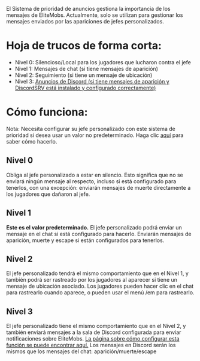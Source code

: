El Sistema de prioridad de anuncios gestiona la importancia de los mensajes de EliteMobs. Actualmente, solo se utilizan
para gestionar los mensajes enviados por las apariciones de jefes personalizados.

# Hoja de trucos de forma corta:

*   Nivel 0: Silencioso/Local para los jugadores que lucharon contra el jefe
*   Nivel 1: Mensajes de chat (si tiene mensajes de aparición)
*   Nivel 2: Seguimiento (si tiene un mensaje de ubicación)
*   Nivel 3: [Anuncios de Discord (si tiene mensajes de aparición y DiscordSRV está instalado y configurado correctamente)]($language$/elitemobs/discordsrv.md)

# Cómo funciona:

Nota: Necesita configurar su jefe personalizado con este sistema de prioridad si desea usar un valor no predeterminado.
Haga clic [aquí]($language$/elitemobs/creating_bosses.md&section=announcementpriority) para saber cómo hacerlo.

## Nivel 0

Obliga al jefe personalizado a estar en silencio. Esto significa que no se enviará ningún mensaje al respecto, incluso
si está configurado para tenerlos, con una excepción: enviarán mensajes de muerte directamente a los jugadores que
dañaron al jefe.

## Nivel 1

**Este es el valor predeterminado.** El jefe personalizado podrá enviar un mensaje en el chat si está configurado para
hacerlo. Enviarán mensajes de aparición, muerte y
escape si están configurados para tenerlos.

## Nivel 2

El jefe personalizado tendrá el mismo comportamiento que en el Nivel 1, y también podrá ser rastreado por los jugadores
al aparecer si tiene un mensaje de ubicación asociado. Los jugadores pueden hacer clic en el chat para rastrearlo cuando
aparece, o pueden usar el menú /em para rastrearlo.

## Nivel 3

El jefe personalizado tiene el mismo comportamiento que en el Nivel 2, y también enviará mensajes a la sala de Discord
configurada para enviar notificaciones sobre
EliteMobs. [La página sobre cómo configurar esta función se puede encontrar aquí.]($language$/elitemobs/discordsrv.md)
Los mensajes en Discord serán los mismos que los mensajes del chat: aparición/muerte/escape

